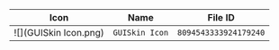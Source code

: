 | Icon | Name | File ID |
| ---  | ---  | ---     |
| ![](GUISkin Icon.png) | `GUISkin Icon` | `8094543333924179240` |
